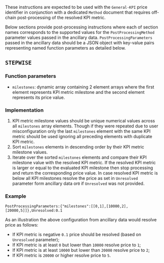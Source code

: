 These instructions are expected to be used with the `General-KPI` price identifier in conjunction with a dedicated `Method` document that requires off-chain post-processing of the resolved KPI metric.

Below sections provide post-processing instructions where each of section names corresponds to the supported values for the `PostProcessingMethod` parameter values passed in the ancillary data. `PostProcessingParameters` passed in the ancillary data should be a JSON object with key-value pairs representing named function parameters as detailed below.

## `STEPWISE`

### Function parameters

- `milestones`: dynamic array containing 2 element arrays where the first element represents KPI metric milestone and the second element represents its price value.

### Implementation

1. KPI metric milestone values should be unique numerical values across all `milestones` array elements. Though if they were repeated due to user misconfiguration only the last `milestones` element with the same KPI metric should be used ignoring all preceding elements with duplicate KPI metric.
2. Sort `milestones` elements in descending order by their KPI metric milestone values.
3. Iterate over the sorted `milestones` elements and compare their KPI milestone value with the resolved KPI metric. If the resolved KPI metric is larger or equal to the evaluated KPI milestone then stop processing and return the corresponding price value. In case resolved KPI metric is below all KPI milestones resolve the price as set in `Unresolved` parameter form ancillary data or`0` if `Unresolved` was not provided.

### Example

```
PostProcessingParameters:{"milestones":[[0,1],[10000,2],[20000,5]]},Unresolved:0.1
```

As an illustration the above configuration from ancillary data would resolve price as follows:

- If KPI metric is negative `0.1` price should be resolved (based on `Unresolved` parameter);
- If KPI metric is at least `0` but lower than `10000` resolve price to `1`;
- If KPI metric is at least `10000` but lower than `20000` resolve price to `2`;
- If KPI metric is `20000` or higher resolve price to `5`.